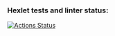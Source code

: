 ### Hexlet tests and linter status:
[![Actions Status](https://github.com/AnyaSHDR/frontend-project-44/workflows/hexlet-check/badge.svg)](https://github.com/AnyaSHDR/frontend-project-44/actions)